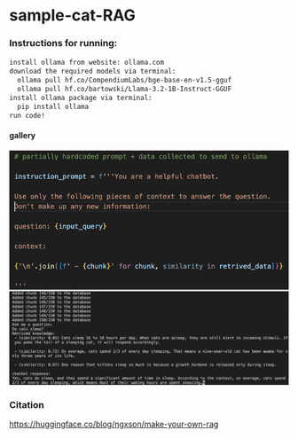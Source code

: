 # sample-cat-RAG

### Instructions for running:
    install ollama from website: ollama.com
    download the required models via terminal:
      ollama pull hf.co/CompendiumLabs/bge-base-en-v1.5-gguf
      ollama pull hf.co/bartowski/Llama-3.2-1B-Instruct-GGUF
    install ollama package via terminal: 
      pip install ollama
    run code!

#### gallery

<img src="./Code Snippit.png">
<img src="./Sample output.png">


### Citation
https://huggingface.co/blog/ngxson/make-your-own-rag
